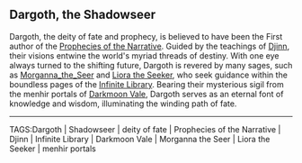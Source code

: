## Dargoth, the Shadowseer

Dargoth, the deity of fate and prophecy, is believed to have been the First author of the [Prophecies of the Narrative](../Artifacts/Prophecies%20of%20the%20Narrative.md). Guided by the teachings of [Djinn](../People/Djinn.md), their visions entwine the world's myriad threads of destiny. With one eye always turned to the shifting future, Dargoth is revered by many sages, such as [Morganna_the_Seer](../People/Morganna_the_Seer.md) and [Liora the Seeker](../People/Liora_Seeker.md), who seek guidance within the boundless pages of the [Infinite Library](../Places/Infinite_Library.md). Bearing their mysterious sigil from the menhir portals of [Darkmoon Vale](../Places/Darkmoon_Vale.md), Dargoth serves as an eternal font of knowledge and wisdom, illuminating the winding path of fate.


---
TAGS:Dargoth | Shadowseer | deity of fate | Prophecies of the Narrative | Djinn | Infinite Library | Darkmoon Vale | Morganna the Seer | Liora the Seeker | menhir portals
